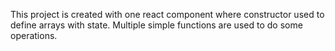 This project is created with one react component where constructor used to define arrays with state.
Multiple simple functions are used to do some operations.
